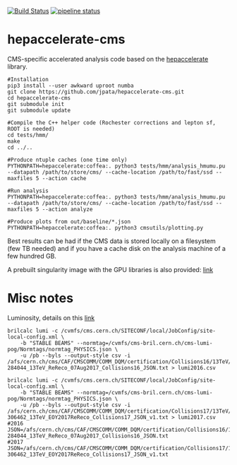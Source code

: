 [![Build Status](https://travis-ci.com/jpata/hepaccelerate.svg?branch=master)](https://travis-ci.com/jpata/hepaccelerate-cms)
[![pipeline status](https://gitlab.cern.ch/jpata/hepaccelerate/badges/libhmm/pipeline.svg)](https://gitlab.cern.ch/jpata/hepaccelerate-cms/commits/master)

# hepaccelerate-cms

CMS-specific accelerated analysis code based on the [hepaccelerate](https://github.com/jpata/hepaccelerate) library.

~~~
#Installation
pip3 install --user awkward uproot numba
git clone https://github.com/jpata/hepaccelerate-cms.git
cd hepaccelerate-cms
git submodule init
git submodule update

#Compile the C++ helper code (Rochester corrections and lepton sf, ROOT is needed)
cd tests/hmm/
make
cd ../..

#Produce ntuple caches (one time only)
PYTHONPATH=hepaccelerate:coffea:. python3 tests/hmm/analysis_hmumu.pu --datapath /path/to/store/cms/ --cache-location /path/to/fast/ssd --maxfiles 5 --action cache

#Run analysis
PYTHONPATH=hepaccelerate:coffea:. python3 tests/hmm/analysis_hmumu.pu --datapath /path/to/store/cms/ --cache-location /path/to/fast/ssd --maxfiles 5 --action analyze

#Produce plots from out/baseline/*.json
PYTHONPATH=hepaccelerate:coffea:. python3 cmsutils/plotting.py
~~~

Best results can be had if the CMS data is stored locally on a filesystem (few TB needed) and if you have a cache disk on the analysis machine of a few hundred GB.

A prebuilt singularity image with the GPU libraries is also provided: [link](http://login-1.hep.caltech.edu/~jpata/cupy.simg)



# Misc notes


Luminosity, details on this [link](https://cms-service-lumi.web.cern.ch/cms-service-lumi/brilwsdoc.html)
~~~
brilcalc lumi -c /cvmfs/cms.cern.ch/SITECONF/local/JobConfig/site-local-config.xml \
    -b "STABLE BEAMS" --normtag=/cvmfs/cms-bril.cern.ch/cms-lumi-pog/Normtags/normtag_PHYSICS.json \
    -u /pb --byls --output-style csv -i /afs/cern.ch/cms/CAF/CMSCOMM/COMM_DQM/certification/Collisions16/13TeV/ReReco/Final/Cert_271036-284044_13TeV_ReReco_07Aug2017_Collisions16_JSON.txt > lumi2016.csv

brilcalc lumi -c /cvmfs/cms.cern.ch/SITECONF/local/JobConfig/site-local-config.xml \
    -b "STABLE BEAMS" --normtag=/cvmfs/cms-bril.cern.ch/cms-lumi-pog/Normtags/normtag_PHYSICS.json \
    -u /pb --byls --output-style csv -i /afs/cern.ch/cms/CAF/CMSCOMM/COMM_DQM/certification/Collisions17/13TeV/ReReco/Cert_294927-306462_13TeV_EOY2017ReReco_Collisions17_JSON_v1.txt > lumi2017.csv
#2016
JSON=/afs/cern.ch/cms/CAF/CMSCOMM/COMM_DQM/certification/Collisions16/13TeV/ReReco/Final/Cert_271036-284044_13TeV_ReReco_07Aug2017_Collisions16_JSON.txt
#2017
JSON=/afs/cern.ch/cms/CAF/CMSCOMM/COMM_DQM/certification/Collisions17/13TeV/ReReco/Cert_294927-306462_13TeV_EOY2017ReReco_Collisions17_JSON_v1.txt 
~~~

